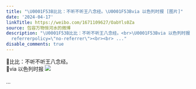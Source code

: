 ```yaml
---
title: "\U0001F53B比比：不听不听王八念经。\U0001F53Bvia 以色列时报 [图片]"
date: '2024-04-17'
linkTitle: https://weibo.com/1671109627/OabYls0Za
source: 包容万物恒河水的微博
description: "\U0001F53B比比：不听不听王八念经。<br>\U0001F53Bvia 以色列时报 <img style=\"\" src=\"https://tvax4.sinaimg.cn/large/639b1bfbly1hou96v3gcpj20iz0tegxd.jpg\"
  referrerpolicy=\"no-referrer\"><br><br> ..."
disable_comments: true
---
```

🔻比比：不听不听王八念经。<br>🔻via 以色列时报 <img style="" src="https://tvax4.sinaimg.cn/large/639b1bfbly1hou96v3gcpj20iz0tegxd.jpg" referrerpolicy="no-referrer"><br><br> ...